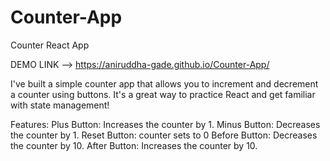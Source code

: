 # Counter-App
Counter React App

DEMO LINK -->   https://aniruddha-gade.github.io/Counter-App/ 

I've built a simple counter app that allows you to increment and decrement a counter using buttons. It's a great way to practice React and get familiar with state management!

Features:
Plus Button: Increases the counter by 1.
Minus Button: Decreases the counter by 1.
Reset Button: counter sets to 0
Before Button: Decreases the counter by 10.
After Button: Increases the counter by 10.
